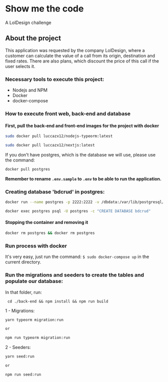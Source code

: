 # Show me the code

A LolDesign challenge

## About the project

This application was requested by the company LolDesign, where a customer can calculate the value of a call from its origin, destination and fixed rates. There are also plans, which discount the price of this call if the user selects it.

### Necessary tools to execute this project:

- Nodejs and NPM
- Docker
- docker-compose

### How to execute front web, back-end and database

#### First, pull the back-end and front-end images for the project with docker

```bash
sudo docker pull luccazx12/nodejs-typeorm:latest
```

```bash
sudo docker pull luccazx12/nextjs:latest
```

If you don't have postgres, which is the database we will use, please use the command:

```bash
docker pull postgres
```

**Remember to rename `.env.sample` to `.env` to be able to run the application.**

### Creating database 'bdcrud' in postgres:

```bash
docker run --name postgres -p 2222:2222 -v /dbdata:/var/lib/postgresql/data -e POSTGRES_PASSWORD=1234 -d postgres
```

```bash
docker exec postgres psql -U postgres -c "CREATE DATABASE bdcrud"
```

#### Stopping the container and removing it
```bash
docker rm postgres && docker rm postgres
```

### Run process with docker

It's very easy, just run the command: `$ sudo docker-compose up` in the current directory.

### Run the migrations and seeders to create the tables and populate our database:

In that folder, run:

```
 cd ./back-end && npm install && npm run build
```

1 - Migrations:

```bash
yarn typeorm migration:run

or

npm run typeorm migration:run
```

2 - Seeders:

```bash
yarn seed:run

or

npm run seed:run
```
